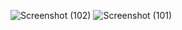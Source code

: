 ![Screenshot (102)](https://user-images.githubusercontent.com/37376835/225220265-f49e6452-2587-47fa-82c5-e4dc996ff4b6.png)
![Screenshot (101)](https://user-images.githubusercontent.com/37376835/225220269-ad56bdf2-8d5f-4671-8993-d41b14fa3102.png)
